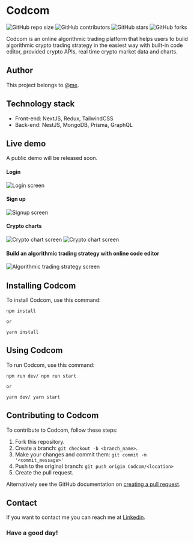 # Codcom

<!--- These are examples. See https://shields.io for others or to customize this set of shields. You might want to include dependencies, project status and licence info here --->
![GitHub repo size](https://img.shields.io/github/repo-size/galin-chung-nguyen/codcom)
![GitHub contributors](https://img.shields.io/github/contributors/galin-chung-nguyen/codcom)
![GitHub stars](https://img.shields.io/github/stars/galin-chung-nguyen/codcom?style=social)
![GitHub forks](https://img.shields.io/github/forks/galin-chung-nguyen/codcom?style=social)
<!-- ![Twitter Follow](https://img.shields.io/twitter/follow/scottydocs?style=social) -->

Codcom is an online algorithmic trading platform that helps users to build algorithmic crypto trading strategy in the easiest way with built-in code editor, provided crypto APIs, real time crypto market data and charts.

## Author

This project belongs to @[me](https://github.com/galin-chung-nguyen). 

## Technology stack
- Front-end: NextJS, Redux, TailwindCSS
- Back-end: NestJS, MongoDB, Prisma, GraphQL

## Live demo

A public demo will be released soon.

#### Login

![Login screen](./public/login.png)

#### Sign up

![Signup screen](./public/signup.png)

#### Crypto charts

![Crypto chart screen](./public/chart1.png)
![Crypto chart screen](./public/chart2.png)

#### Build an algorithmic trading strategy with online code editor

![Algorithmic trading strategy screen](./public/algo-trade.png)

## Installing Codcom

To install Codcom, use this command:

```
npm install

or

yarn install
```
## Using Codcom

To run Codcom, use this command:

```
npm run dev/ npm run start

or 

yarn dev/ yarn start
```

## Contributing to Codcom
To contribute to Codcom, follow these steps:

1. Fork this repository.
2. Create a branch: `git checkout -b <branch_name>`.
3. Make your changes and commit them: `git commit -m '<commit_message>'`
4. Push to the original branch: `git push origin Codcom/<location>`
5. Create the pull request.

Alternatively see the GitHub documentation on [creating a pull request](https://help.github.com/en/github/collaborating-with-issues-and-pull-requests/creating-a-pull-request).

<!-- ## Contributors

Thanks to the following people who have contributed to this project:

* [@scottydocs](https://github.com/scottydocs) 📖
* [@cainwatson](https://github.com/cainwatson) 🐛
* [@calchuchesta](https://github.com/calchuchesta) 🐛

You might want to consider using something like the [All Contributors](https://github.com/all-contributors/all-contributors) specification and its [emoji key](https://allcontributors.org/docs/en/emoji-key). -->

## Contact

If you want to contact me you can reach me at [Linkedin](https://www.linkedin.com/in/galin-chung-nguyen/).

### **Have a good day!**